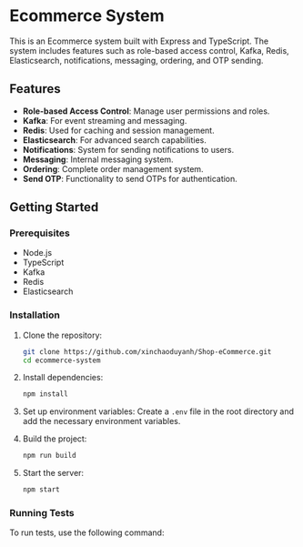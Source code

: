 # Ecommerce System

This is an Ecommerce system built with Express and TypeScript. The system includes features such as role-based access control, Kafka, Redis, Elasticsearch, notifications, messaging, ordering, and OTP sending.

## Features

- **Role-based Access Control**: Manage user permissions and roles.
- **Kafka**: For event streaming and messaging.
- **Redis**: Used for caching and session management.
- **Elasticsearch**: For advanced search capabilities.
- **Notifications**: System for sending notifications to users.
- **Messaging**: Internal messaging system.
- **Ordering**: Complete order management system.
- **Send OTP**: Functionality to send OTPs for authentication.

## Getting Started

### Prerequisites

- Node.js
- TypeScript
- Kafka
- Redis
- Elasticsearch

### Installation

1. Clone the repository:
    ```sh
    git clone https://github.com/xinchaoduyanh/Shop-eCommerce.git
    cd ecommerce-system
    ```

2. Install dependencies:
    ```sh
    npm install
    ```

3. Set up environment variables:
    Create a `.env` file in the root directory and add the necessary environment variables.

4. Build the project:
    ```sh
    npm run build
    ```

5. Start the server:
    ```sh
    npm start
    ```

### Running Tests

To run tests, use the following command: